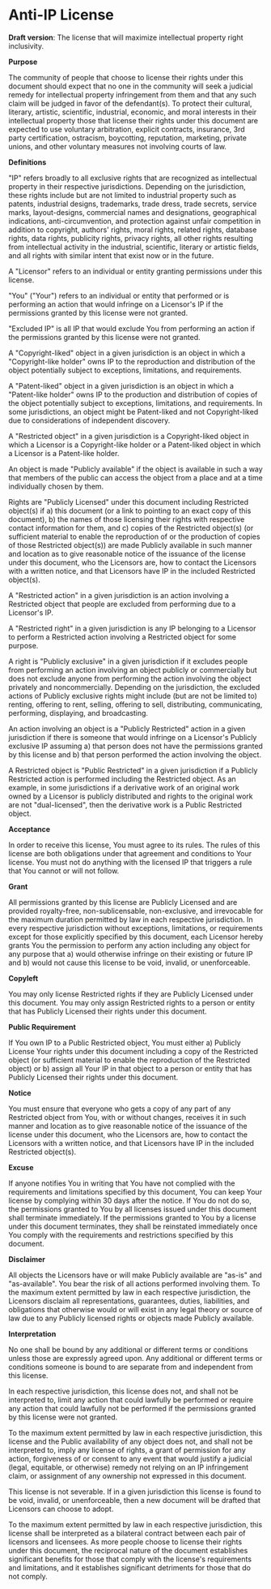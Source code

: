 # Anti-IP License
**Draft version**:  The license that will maximize intellectual property right inclusivity.

**Purpose**

The community of people that choose to license their rights under this document should expect that no one in the community will seek a judicial remedy for intellectual property infringement from them and that any such claim will be judged in favor of the defendant(s).  To protect their cultural, literary, artistic, scientific, industrial, economic, and moral interests in their intellectual property those that license their rights under this document are expected to use voluntary arbitration, explicit contracts, insurance, 3rd party certification, ostracism, boycotting, reputation, marketing, private unions, and other voluntary measures not involving courts of law.

**Definitions**

"IP" refers broadly to all exclusive rights that are recognized as intellectual property in their respective jurisdictions.  Depending on the jurisdiction, these rights include but are not limited to industrial property such as patents, industrial designs, trademarks, trade dress, trade secrets, service marks, layout-designs, commercial names and designations, geographical indications, anti-circumvention, and protection against unfair competition in addition to copyright, authors' rights, moral rights, related rights, database rights, data rights, publicity rights, privacy rights, all other rights resulting from intellectual activity in the industrial, scientific, literary or artistic fields, and all rights with similar intent that exist now or in the future.

A "Licensor" refers to an individual or entity granting permissions under this license.

"You" ("Your") refers to an individual or entity that performed or is performing an action that would infringe on a Licensor's IP if the permissions granted by this license were not granted.

"Excluded IP" is all IP that would exclude You from performing an action if the permissions granted by this license were not granted.

A "Copyright-liked" object in a given jurisdiction is an object in which a "Copyright-like holder" owns IP to the reproduction and distribution of the object potentially subject to exceptions, limitations, and requirements.

A "Patent-liked" object in a given jurisdiction is an object in which a "Patent-like holder" owns IP to the production and distribution of copies of the object potentially subject to exceptions, limitations, and requirements.  In some jurisdictions, an object might be Patent-liked and not Copyright-liked due to considerations of independent discovery.

A "Restricted object" in a given jurisdiction is a Copyright-liked object in which a Licensor is a Copyright-like holder or a Patent-liked object in which a Licensor is a Patent-like holder.

An object is made "Publicly available" if the object is available in such a way that members of the public can access the object from a place and at a time individually chosen by them.

Rights are "Publicly Licensed" under this document including Restricted object(s) if a) this document (or a link to pointing to an exact copy of this document), b) the names of those licensing their rights with respective contact information for them, and c) copies of the Restricted object(s) (or sufficient material to enable the reproduction of or the production of copies of those Restricted object(s)) are made Publicly available in such manner and location as to give reasonable notice of the issuance of the license under this document, who the Licensors are, how to contact the Licensors with a written notice, and that Licensors have IP in the included Restricted object(s).

A "Restricted action" in a given jurisdiction is an action involving a Restricted object that people are excluded from performing due to a Licensor's IP.

A "Restricted right" in a given jurisdiction is any IP belonging to a Licensor to perform a Restricted action involving a Restricted object for some purpose.

A right is "Publicly exclusive" in a given jurisdiction if it excludes people from performing an action involving an object publicly or commercially but does not exclude anyone from performing the action involving the object privately and noncommercially.  Depending on the jurisdiction, the excluded actions of Publicly exclusive rights might include (but are not be limited to) renting, offering to rent, selling, offering to sell, distributing, communicating, performing, displaying, and broadcasting.

An action involving an object is a "Publicly Restricted" action in a given jurisdiction if there is someone that would infringe on a Licensor's Publicly exclusive IP assuming a) that person does not have the permissions granted by this license and b) that person performed the action involving the object.

A Restricted object is "Public Restricted" in a given jurisdiction if a Publicly Restricted action is performed including the Restricted object.  As an example, in some jurisdictions if a derivative work of an original work owned by a Licensor is publicly distributed and rights to the original work are not "dual-licensed", then the derivative work is a Public Restricted object.

**Acceptance**

In order to receive this license, You must agree to its rules. The rules of this license are both obligations under that agreement and conditions to Your license. You must not do anything with the licensed IP that triggers a rule that You cannot or will not follow.

**Grant**

All permissions granted by this license are Publicly Licensed and are provided royalty-free, non-sublicensable, non-exclusive, and irrevocable for the maximum duration permitted by law in each respective jurisdiction.  In every respective jurisdiction without exceptions, limitations, or requirements except for those explicitly specified by this document, each Licensor hereby grants You the permission to perform any action including any object for any purpose that a) would otherwise infringe on their existing or future IP and b) would not cause this license to be void, invalid, or unenforceable.

**Copyleft**

You may only license Restricted rights if they are Publicly Licensed under this document.  You may only assign Restricted rights to a person or entity that has Publicly Licensed their rights under this document.

**Public Requirement**

If You own IP to a Public Restricted object, You must either a) Publicly License Your rights under this document including a copy of the Restricted object (or sufficient material to enable the reproduction of the Restricted object) or b) assign all Your IP in that object to a person or entity that has Publicly Licensed their rights under this document.

**Notice**

You must ensure that everyone who gets a copy of any part of any Restricted object from You, with or without changes, receives it in such manner and location as to give reasonable notice of the issuance of the license under this document, who the Licensors are, how to contact the Licensors with a written notice, and that Licensors have IP in the included Restricted object(s).

**Excuse**

If anyone notifies You in writing that You have not complied with the requirements and limitations specified by this document, You can keep Your license by complying within 30 days after the notice. If You do not do so, the permissions granted to You by all licenses issued under this document shall terminate immediately.  If the permissions granted to You by a license under this document terminates, they shall be reinstated immediately once You comply with the requirements and restrictions specified by this document.

**Disclaimer**

All objects the Licensors have or will make Publicly available are "as-is" and "as-available".  You bear the risk of all actions performed involving them.  To the maximum extent permitted by law in each respective jurisdiction, the Licensors disclaim all representations, guarantees, duties, liabilities, and obligations that otherwise would or will exist in any legal theory or source of law due to any Publicly licensed rights or objects made Publicly available.

**Interpretation**

No one shall be bound by any additional or different terms or conditions unless those are expressly agreed upon.  Any additional or different terms or conditions someone is bound to are separate from and independent from this license.

In each respective jurisdiction, this license does not, and shall not be interpreted to, limit any action that could lawfully be performed or require any action that could lawfully not be performed if the permissions granted by this license were not granted.

To the maximum extent permitted by law in each respective jurisdiction, this license and the Public availability of any object does not, and shall not be interpreted to, imply any license of rights, a grant of permission for any action, forgiveness of or consent to any event that would justify a judicial (legal, equitable, or otherwise) remedy not relying on an IP infringement claim, or assignment of any ownership not expressed in this document.

This license is not severable.  If in a given jurisdiction this license is found to be void, invalid, or unenforceable, then a new document will be drafted that Licensors can choose to adopt.

To the maximum extent permitted by law in each respective jurisdiction, this license shall be interpreted as a bilateral contract between each pair of licensors and licensees.  As more people choose to license their rights under this document, the reciprocal nature of the document establishes significant benefits for those that comply with the license's requirements and limitations, and it establishes significant detriments for those that do not comply.

